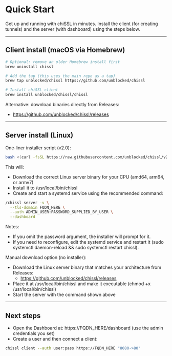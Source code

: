 # Quick Start

Get up and running with chiSSL in minutes. Install the client (for creating tunnels) and the server (with dashboard) using the steps below.

---

## Client install (macOS via Homebrew)

```bash
# Optional: remove an older Homebrew install first
brew uninstall chissl

# Add the tap (this uses the main repo as a tap)
brew tap unblocked/chissl https://github.com/unblocked/chissl

# Install chiSSL client
brew install unblocked/chissl/chissl
```

Alternative: download binaries directly from Releases:
- https://github.com/unblocked/chissl/releases

---

## Server install (Linux)

One‑liner installer script (v2.0):

```bash
bash <(curl -fsSL https://raw.githubusercontent.com/unblocked/chissl/v2.0/server_installer.sh) FQDN_HERE [port] [admin_password]
```

This will:
- Download the correct Linux server binary for your CPU (amd64, arm64, or armv7)
- Install it to /usr/local/bin/chissl
- Create and start a systemd service using the recommended command:

```bash
/chissl server -v \
  --tls-domain FQDN_HERE \
  --auth ADMIN_USER:PASSWORD_SUPPLIED_BY_USER \
  --dashboard
```

Notes:
- If you omit the password argument, the installer will prompt for it.
- If you need to reconfigure, edit the systemd service and restart it (sudo systemctl daemon-reload && sudo systemctl restart chissl).

Manual download option (no installer):
- Download the Linux server binary that matches your architecture from Releases:
  - https://github.com/unblocked/chissl/releases
- Place it at /usr/local/bin/chissl and make it executable (chmod +x /usr/local/bin/chissl)
- Start the server with the command shown above

---

## Next steps
- Open the Dashboard at: https://FQDN_HERE/dashboard (use the admin credentials you set)
- Create a user and then connect a client:

```bash
chissl client --auth user:pass https://FQDN_HERE "8080->80"
```

